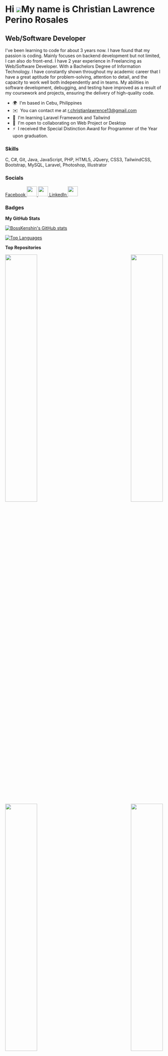 Hi ![](https://user-images.githubusercontent.com/18350557/176309783-0785949b-9127-417c-8b55-ab5a4333674e.gif)My name is Christian Lawrence Perino Rosales
=========================================================================================================================================================

Web/Software Developer
----------------------

I've been learning to code for about 3 years now. I have found that my passion is coding. Mainly focuses on backend development but not limited, I can also do front-end. I have 2 year experience in Freelancing as Web/Software Developer. With a Bachelors Degree of Information Technology. I have constantly shown throughout my academic career that I have a great aptitude for problem-solving, attention to detail, and the capacity to work well both independently and in teams. My abilities in software development, debugging, and testing have improved as a result of my coursework and projects, ensuring the delivery of high-quality code.

* 🌍  I'm based in Cebu, Philippines
* ✉️  You can contact me at [r.christianlawrence13@gmail.com](mailto:r.christianlawrence13@gmail.com)
* 🧠  I'm learning Laravel Framework and Tailwind
* 🤝  I'm open to collaborating on Web Project or Desktop
* ⚡  I received the Special Distinction Award for Programmer of the Year upon graduation.

### Skills


<p align="left">
C,
C#,
Git,
Java,
JavaScript,
PHP,
HTML5,
JQuery,
CSS3,
TailwindCSS,
Bootstrap,
MySQL,
Laravel,
Photoshop,
Illustrator
</p>


### Socials

<p align="left"> <a href="https://www.facebook.com/christianlawrence.rosales" target="_blank" rel="noreferrer"> Facebook <picture> <source media="(prefers-color-scheme: dark)" srcset="undefined" /> <source media="(prefers-color-scheme: light)" srcset="https://raw.githubusercontent.com/danielcranney/readme-generator/main/public/icons/socials/facebook.svg" /> <img src="https://raw.githubusercontent.com/danielcranney/readme-generator/main/public/icons/socials/facebook.svg" width="32" height="32" /> </picture> </a> <a href="https://www.github.com/BossKenshin" target="_blank" rel="noreferrer"> <picture> <source media="(prefers-color-scheme: dark)" srcset="https://raw.githubusercontent.com/danielcranney/readme-generator/main/public/icons/socials/github-dark.svg" /> <source media="(prefers-color-scheme: light)" srcset="https://raw.githubusercontent.com/danielcranney/readme-generator/main/public/icons/socials/github.svg" /> <img src="https://raw.githubusercontent.com/danielcranney/readme-generator/main/public/icons/socials/github.svg" width="32" height="32" /> </picture> </a> <a href="https://www.linkedin.com/in/christian-lawrence-rosales-962661283" target="_blank" rel="noreferrer"> LinkedIn <picture> <source media="(prefers-color-scheme: dark)" srcset="undefined" /> <source media="(prefers-color-scheme: light)" srcset="https://raw.githubusercontent.com/danielcranney/readme-generator/main/public/icons/socials/linkedin.svg" /> <img src="https://raw.githubusercontent.com/danielcranney/readme-generator/main/public/icons/socials/linkedin.svg" width="32" height="32" /> </picture> </a></p>

### Badges

<b>My GitHub Stats</b>

<a href="http://www.github.com/BossKenshin"><img src="https://github-readme-stats.vercel.app/api?username=BossKenshin&show_icons=true&hide=prs,contribs&count_private=true&title_color=0891b2&text_color=ffffff&icon_color=0891b2&bg_color=1c1917&hide_border=true&show_icons=true" alt="BossKenshin's GitHub stats" /></a>

<a href="https://github.com/BossKenshin" align="left"><img src="https://github-readme-stats.vercel.app/api/top-langs/?username=BossKenshin&langs_count=10&title_color=0891b2&text_color=ffffff&icon_color=0891b2&bg_color=1c1917&hide_border=true&locale=en&custom_title=Top%20%Languages" alt="Top Languages" /></a>

<b>Top Repositories</b>

<div width="100%" align="center">
  <a href="https://github.com/BossKenshin/barangay-ms" align="left"><img align="left" width="45%" src="https://github-readme-stats.vercel.app/api/pin/?username=BossKenshin&repo=barangay-ms&title_color=0891b2&text_color=ffffff&icon_color=0891b2&bg_color=1c1917&hide_border=true&locale=en" /></a>
 
  <a href="https://github.com/BossKenshin/todoApp" align="right"><img align="right" width="45%" src="https://github-readme-stats.vercel.app/api/pin/?username=BossKenshin&repo=todoApp&title_color=0891b2&text_color=ffffff&icon_color=0891b2&bg_color=1c1917&hide_border=true&locale=en" /></a></div><br /><br /><br /><br /><br /><br /><br />

<br /><br /><br /><br /><br />

<div width="100%" align="center">
  <a href="https://github.com/BossKenshin/School-Attendance-and-Monitoring-System" align="left"><img align="left" width="45%" src="https://github-readme-stats.vercel.app/api/pin/?username=BossKenshin&repo=School-Attendance-and-Monitoring-System&title_color=0891b2&text_color=ffffff&icon_color=0891b2&bg_color=1c1917&hide_border=true&locale=en" /></a>
  
  <a href="https://github.com/BossKenshin/Bogo-Fare" align="right"><img align="right" width="45%" src="https://github-readme-stats.vercel.app/api/pin/?username=BossKenshin&repo=Bogo-Fare&title_color=0891b2&text_color=ffffff&icon_color=0891b2&bg_color=1c1917&hide_border=true&locale=en" /></a></div>
